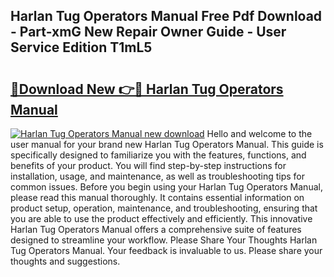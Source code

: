 ## Harlan Tug Operators Manual Free Pdf Download - Part-xmG New Repair Owner Guide - User Service Edition T1mL5

# <h2><a href="http://bc46810.oget.top/?id=Harlan+Tug+Operators+Manual">🔗Download New 👉🔴 Harlan Tug Operators Manual</a></h2>

[![Harlan Tug Operators Manual new download](https://i.imgur.com/5g1atiW.png)](http://bc46810.oget.top/?id=Harlan+Tug+Operators+Manual)
Hello and welcome to the user manual for your brand new Harlan Tug Operators Manual. This guide is specifically designed to familiarize you with the features, functions, and benefits of your product. You will find step-by-step instructions for installation, usage, and maintenance, as well as troubleshooting tips for common issues. Before you begin using your Harlan Tug Operators Manual, please read this manual thoroughly. It contains essential information on product setup, operation, maintenance, and troubleshooting, ensuring that you are able to use the product effectively and efficiently. This innovative Harlan Tug Operators Manual offers a comprehensive suite of features designed to streamline your workflow. Please Share Your Thoughts Harlan Tug Operators Manual. Your feedback is invaluable to us. Please share your thoughts and suggestions.
